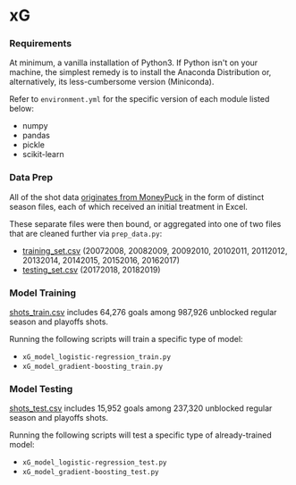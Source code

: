 # xG

### Requirements
At minimum, a vanilla installation of Python3. If Python isn't on your machine, the simplest remedy is to install the Anaconda Distribution or, alternatively, its less-cumbersome version (Miniconda). 

Refer to <code>environment.yml</code> for the specific version of each module listed below:
<ul>
  <li>numpy</li>  
  <li>pandas</li>
  <li>pickle</li>
  <li>scikit-learn</li>
</ul>

### Data Prep
All of the shot data <a href="http://moneypuck.com/data.htm">originates from MoneyPuck</a> in the form of distinct season files, each of which received an initial treatment in Excel.

These separate files were then bound, or aggregated into one of two files that are cleaned further via <code>prep_data.py</code>:
<ul>
<li><a href="https://drive.google.com/file/d/1p1IiUqVlKlmszVOWvlHiOUYf1X3ooIks/view?usp=sharing">training_set.csv</a> (20072008, 20082009, 20092010, 20102011, 20112012, 20132014, 20142015, 20152016, 20162017)</li>
<li><a href="https://drive.google.com/file/d/1JWUNobDbNl3Lc-M6KMRjIAakINqzObh_/view?usp=sharing">testing_set.csv</a> (20172018, 20182019)</li>
</ul>

### Model Training
<a href="https://drive.google.com/open?id=1rAEsvR4efPrDjyqWFCL8i1OciWfXxKs7">shots_train.csv</a> includes 64,276 goals among 987,926 unblocked regular season and playoffs shots.

Running the following scripts will train a specific type of model:
<ul>
  <li><code>xG_model_logistic-regression_train.py</code></li>
  <li><code>xG_model_gradient-boosting_train.py</code></li>
</ul>

### Model Testing
<a href="https://drive.google.com/open?id=1C5l53rmSugEvGRdRH0cKAyBzSOHlAaeE">shots_test.csv</a> includes 15,952 goals among 237,320 unblocked regular season and playoffs shots.

Running the following scripts will test a specific type of already-trained model:
<ul>
  <li><code>xG_model_logistic-regression_test.py</code></li>
  <li><code>xG_model_gradient-boosting_test.py</code></li>
</ul>
